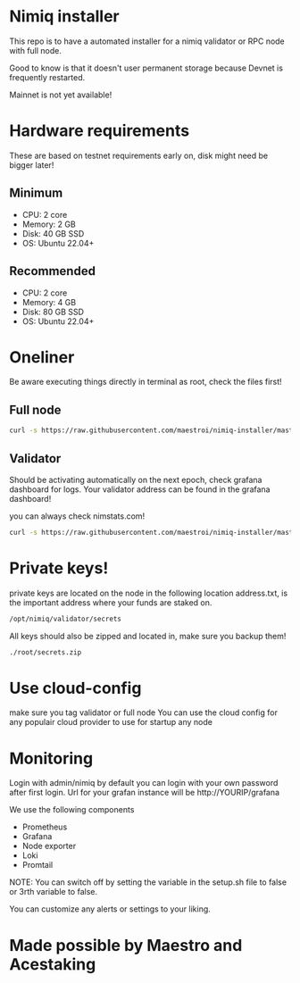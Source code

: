 # Nimiq installer

This repo is to have a automated installer for a nimiq validator or RPC node with full node.

Good to know is that it doesn't user permanent storage because Devnet is frequently restarted.

Mainnet is not yet available!

# Hardware requirements
These are based on testnet requirements early on, disk might need be bigger later!

## Minimum
- CPU: 2 core
- Memory: 2 GB
- Disk: 40 GB SSD
- OS: Ubuntu 22.04+

## Recommended
- CPU: 2 core
- Memory: 4 GB
- Disk: 80 GB SSD
- OS: Ubuntu 22.04+

# Oneliner
Be aware executing things directly in terminal as root, check the files first!

## Full node
```bash
curl -s https://raw.githubusercontent.com/maestroi/nimiq-installer/master/setup.sh | bash -s testnet full_node
``` 

## Validator
Should be activating automatically on the next epoch, check grafana dashboard for logs.
Your validator address can be found in the grafana dashboard!

you can always check nimstats.com!

```bash
curl -s https://raw.githubusercontent.com/maestroi/nimiq-installer/master/setup.sh | bash -s testnet validator
```

# Private keys!
private keys are located on the node in the following location address.txt, is the important address where your funds are staked on.
```bash
/opt/nimiq/validator/secrets
```

All keys should also be zipped and located in, make sure you backup them!
```bash
./root/secrets.zip
```

# Use cloud-config
make sure you tag validator or full node
You can use the cloud config for any populair cloud provider to use for startup any node

# Monitoring
Login with admin/nimiq by default you can login with your own password after first login.
Url for your grafan instance will be http://YOURIP/grafana

We use the following components
- Prometheus
- Grafana
- Node exporter
- Loki
- Promtail

NOTE: You can switch off by setting the variable in the setup.sh file to false or 3rth variable to  false.

You can customize any alerts or settings to your liking.

# Made possible by Maestro and Acestaking
